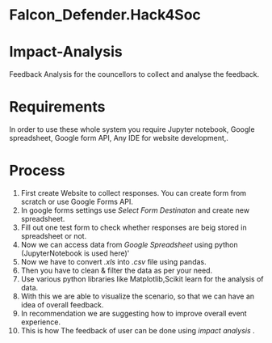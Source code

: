# Falcon_Defender.Hack4Soc

# Impact-Analysis
Feedback Analysis for the councellors to collect and analyse the feedback.

# Requirements
In order to use these whole system you require Jupyter notebook, Google spreadsheet, Google form API, Any IDE for website development,.

# Process 
1. First create Website to collect responses. You can create form from scratch or use Google Forms API.
2. In google forms settings use *Select Form Destinaton* and create new spreadsheet.
3. Fill out one test form to check whether responses are beig stored in spreadsheet or not.
4. Now we can access data from *Google Spreadsheet* using python (JupyterNotebook is used here)'
5. Now we have to convert *.xls* into *.csv* file using pandas.
6. Then you have to clean & filter the data as per your need.
7. Use various python libraries like Matplotlib,Scikit learn for the analysis of data.
8. With this we are able to visualize the scenario, so that we can have an idea of overall feedback.
9. In recommendation we are suggesting how to improve overall event experience.
10. This is how The feedback of user can be done using *impact analysis* .
